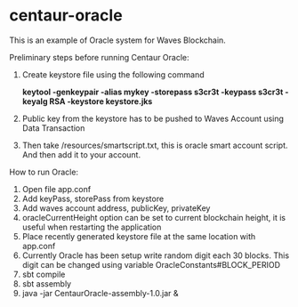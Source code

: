 # centaur-oracle

This is an example of Oracle system for Waves Blockchain.

Preliminary steps before running Centaur Oracle:
1. Create keystore file using the following command 

   **keytool -genkeypair -alias mykey -storepass s3cr3t -keypass s3cr3t -keyalg RSA -keystore keystore.jks**
2. Public key from the keystore has to be pushed to Waves Account using Data Transaction
3. Then take /resources/smartscript.txt, this is oracle smart account script. And then add it to your account.

How to run Oracle:
1. Open file app.conf
2. Add keyPass, storePass from keystore
3. Add waves account address, publicKey, privateKey
4. oracleCurrentHeight option can be set to current blockchain height, it is useful when restarting the application
4. Place recently generated keystore file at the same location with app.conf
5. Currently Oracle has been setup write random digit each 30 blocks. This digit can be changed using variable OracleConstants#BLOCK_PERIOD
6. sbt compile
7. sbt assembly
8. java -jar CentaurOracle-assembly-1.0.jar &
